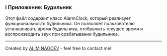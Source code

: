 ### ℹ️ Приложение: Будильник

Этот файл содержит класс AlarmClock, который реализует функциональность будильника.
Он позволяет пользователю устанавливать время будильника, отображать текущее время
и воспроизводить звук при срабатывании будильника.

-----
Created by [ALIM NAGOEV](https://github.com/nagoev-id) - feel free to contact me!

